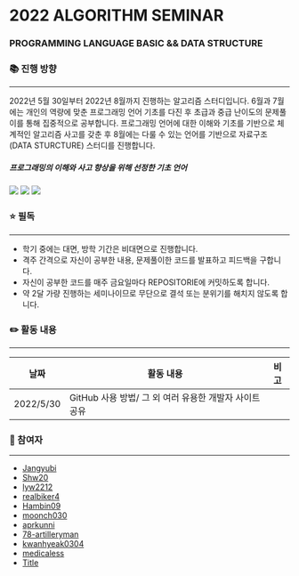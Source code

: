 # 2022 ALGORITHM SEMINAR
### PROGRAMMING LANGUAGE BASIC && DATA STRUCTURE   



### 📚 진행 방향
---------------------------------------
 2022년 5월 30일부터 2022년 8월까지 진행하는 알고리즘 스터디입니다. 6월과 7월에는 개인의 역량에 맞춘 프로그래밍 언어 기초를 다진 후 초급과 중급 난이도의 문제풀이를 통해 집중적으로 공부합니다. 프로그래밍 언어에 대한 이해와 기초를 기반으로 체계적인 알고리즘 사고를 갖춘 후  8월에는 다룰 수 있는 언어를 기반으로 자료구조(DATA STURCTURE) 스터디를 진행합니다.      



##### 프로그래밍의 이해와 사고 향상을 위해 선정한 기초 언어
<img src="https://img.shields.io/badge/Python-3776AB?style=for-the-badge&logo=Python&logoColor=white"> <img src="https://img.shields.io/badge/C-A8B9CC?style=for-the-badge&logo=C&logoColor=white"> <img src="https://img.shields.io/badge/MYSQL-4479A1?style=for-the-badge&logo=MYSQL&logoColor=white">   



### ⭐ 필독
-----------------------
- 학기 중에는 대면, 방학 기간은 비대면으로 진행합니다.
- 격주 간격으로 자신이 공부한 내용, 문제풀이한 코드를 발표하고 피드백을 구합니다.
- 자신이 공부한 코드를 매주 금요일마다 REPOSITORIE에 커밋하도록 합니다.
- 약 2달 가량 진행하는 세미나이므로 무단으로 결석 또는 분위기를 해치지 않도록 합니다.



### ✏️ 활동 내용
---------------------

**날짜** | **활동 내용** | **비고**
---| ---| ---|
2022/5/30 | GitHub 사용 방법/ 그 외 여러 유용한 개발자 사이트 공유



### 👫 참여자
---------------------
- [Jangyubi](https://github.com/Jangyubi)
- [Shw20](https://github.com/Shw20)
- [lyw2212](https://github.com/lyw2212 )
- [realbiker4](https://github.com/realbiker4)
- [Hambin09](https://github.com/realbiker4)
- [moonch030](https://github.com/moonch030)
- [aprkunni](https://github.com/aprkunni)
- [78-artilleryman](https://github.com/78-artilleryman)
- [kwanhyeak0304](https://github.com/kwanhyeak0304)
- [medicaless](https://github.com/medicaless)
- [Title](link)




